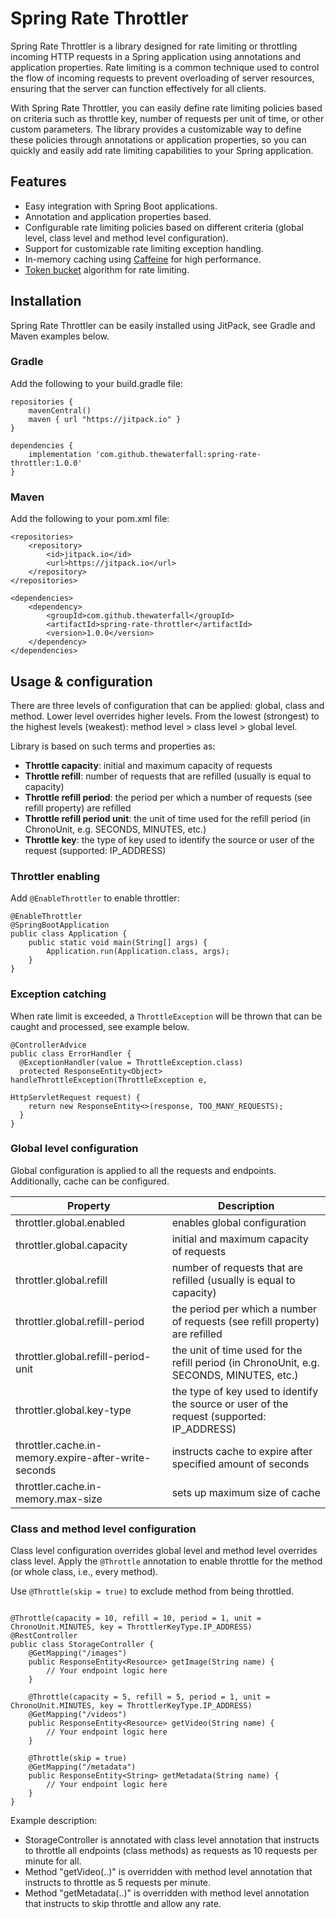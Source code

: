 # Spring Rate Throttler

Spring Rate Throttler is a library designed for rate limiting or throttling incoming HTTP requests in a Spring 
application using annotations and application properties. Rate limiting is a common technique used to control the flow
of incoming requests to prevent overloading of server resources, ensuring that the server can function effectively for 
all clients.

With Spring Rate Throttler, you can easily define rate limiting policies based on criteria such as throttle key,
number of requests per unit of time, or other custom parameters. The library provides a customizable way to define these
policies through annotations or application properties, so you can quickly and easily add rate limiting capabilities 
to your Spring application.

## Features
- Easy integration with Spring Boot applications.
- Annotation and application properties based.
- Configurable rate limiting policies based on different criteria (global level, class level and method level configuration).
- Support for customizable rate limiting exception handling.
- In-memory caching using [Caffeine](https://github.com/ben-manes/caffeine) for high performance.
- [Token bucket](https://github.com/bbeck/token-bucket) algorithm for rate limiting.

## Installation
Spring Rate Throttler can be easily installed using JitPack, see Gradle and Maven examples below.

### Gradle
Add the following to your build.gradle file:

```
repositories {
    mavenCentral()
    maven { url "https://jitpack.io" }
}

dependencies {
    implementation 'com.github.thewaterfall:spring-rate-throttler:1.0.0'
}
```

### Maven
Add the following to your pom.xml file:

```
<repositories>
    <repository>
        <id>jitpack.io</id>
        <url>https://jitpack.io</url>
    </repository>
</repositories>

<dependencies>
    <dependency>
        <groupId>com.github.thewaterfall</groupId>
        <artifactId>spring-rate-throttler</artifactId>
        <version>1.0.0</version>
    </dependency>
</dependencies>
```

## Usage & configuration

There are three levels of configuration that can be applied: global, class and method. Lower level overrides higher 
levels. From the lowest (strongest) to the highest levels (weakest): method level > class level > global level. 

Library is based on such terms and properties as:
- **Throttle capacity**: initial and maximum capacity of requests
- **Throttle refill**: number of requests that are refilled (usually is equal to capacity)
- **Throttle refill period**: the period per which a number of requests (see refill property) are refilled
- **Throttle refill period unit**: the unit of time used for the refill period (in ChronoUnit, e.g. SECONDS, MINUTES, etc.)
- **Throttle key**: the type of key used to identify the source or user of the request (supported: IP_ADDRESS)

### Throttler enabling

Add `@EnableThrottler` to enable throttler:

```
@EnableThrottler
@SpringBootApplication
public class Application {
	public static void main(String[] args) {
		Application.run(Application.class, args);
	}
}
```

### Exception catching

When rate limit is exceeded, a `ThrottleException` will be thrown that can be caught and processed, see example
below.

```
@ControllerAdvice
public class ErrorHandler {
  @ExceptionHandler(value = ThrottleException.class)
  protected ResponseEntity<Object> handleThrottleException(ThrottleException e,
                                                           HttpServletRequest request) {
    return new ResponseEntity<>(response, TOO_MANY_REQUESTS);
  }
}
```

### Global level configuration

Global configuration is applied to all the requests and endpoints. Additionally, cache can be configured.

| Property                                             | Description                                                                                |
|------------------------------------------------------|--------------------------------------------------------------------------------------------|
| throttler.global.enabled                             | enables global configuration                                                               |
| throttler.global.capacity                            | initial and maximum capacity of requests                                                   |
| throttler.global.refill                              | number of requests that are refilled (usually is equal to capacity)                        |
| throttler.global.refill-period                       | the period per which a number of requests (see refill property) are refilled               |
| throttler.global.refill-period-unit                  | the unit of time used for the refill period (in ChronoUnit, e.g. SECONDS, MINUTES, etc.)   |
| throttler.global.key-type                            | the type of key used to identify the source or user of the request (supported: IP_ADDRESS) |
| throttler.cache.in-memory.expire-after-write-seconds | instructs cache to expire after specified amount of seconds                                |
| throttler.cache.in-memory.max-size                   | sets up maximum size of cache                                                              |

### Class and method level configuration

Class level configuration overrides global level and method level overrides class level. Apply the `@Throttle` annotation
to enable throttle for the method (or whole class, i.e., every method).

Use `@Throttle(skip = true)` to exclude method from being throttled.

```

@Throttle(capacity = 10, refill = 10, period = 1, unit = ChronoUnit.MINUTES, key = ThrottlerKeyType.IP_ADDRESS)
@RestController
public class StorageController {
    @GetMapping("/images")
    public ResponseEntity<Resource> getImage(String name) {
        // Your endpoint logic here
    }
    
    @Throttle(capacity = 5, refill = 5, period = 1, unit = ChronoUnit.MINUTES, key = ThrottlerKeyType.IP_ADDRESS)
    @GetMapping("/videos")
    public ResponseEntity<Resource> getVideo(String name) {
        // Your endpoint logic here
    }
    
    @Throttle(skip = true)
    @GetMapping("/metadata")
    public ResponseEntity<String> getMetadata(String name) {
        // Your endpoint logic here
    }
}
```
Example description:
- StorageController is annotated with class level annotation that instructs to throttle all endpoints (class methods) as 
requests as 10 requests per minute for all. 
- Method "getVideo(..)" is overridden with method level annotation that instructs to throttle as 5 requests per minute. 
- Method "getMetadata(..)" is overridden with method level annotation that instructs to skip throttle and allow any rate.
